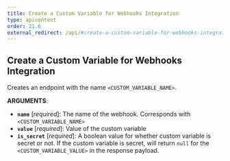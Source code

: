 ```yaml
---
title: Create a Custom Variable for Webhooks Integration
type: apicontent
order: 21.6
external_redirect: /api/#create-a-custom-variable-for-webhooks-integration
---
```


## Create a Custom Variable for Webhooks Integration

Creates an endpoint with the name `<CUSTOM_VARIABLE_NAME>`.

**ARGUMENTS**:

-   **`name`** [*required*]: The name of the webhook. Corresponds with `<CUSTOM_VARIABLE_NAME>`
-   **`value`** [*required*]: Value of the custom variable
-   **`is_secret`** [*required*]: A boolean value for whether custom variable is secret or not. If the custom variable is secret, will return `null` for the `<CUSTOM_VARIABLE_VALUE>` in the response payload.
